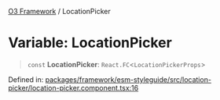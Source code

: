 [O3 Framework](../API.md) / LocationPicker

# Variable: LocationPicker

> `const` **LocationPicker**: `React.FC`\<`LocationPickerProps`\>

Defined in: [packages/framework/esm-styleguide/src/location-picker/location-picker.component.tsx:16](https://github.com/openmrs/openmrs-esm-core/blob/18d2874f03a33a6ab8295af0e87ac97fdd150718/packages/framework/esm-styleguide/src/location-picker/location-picker.component.tsx#L16)
